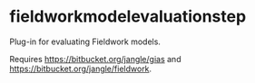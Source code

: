 fieldworkmodelevaluationstep
============================

Plug-in for evaluating Fieldwork models.

Requires https://bitbucket.org/jangle/gias and https://bitbucket.org/jangle/fieldwork.
